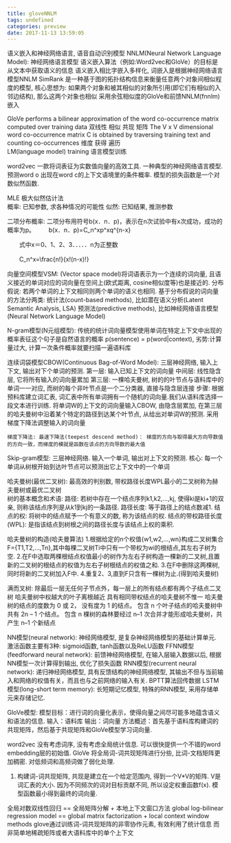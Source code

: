 ```yaml
---
title: gloveNNLM
tags: undefined
categories: preview
date: 2017-11-13 13:59:05
---
```


语义嵌入和神经网络语言, 语音自动识别模型
NNLM(Neural Network Language Model): 神经网络语言模型
语义嵌入算法（例如:Word2vec和GloVe）的目标是 从文本中获取语义的信息
语义嵌入相比字嵌入多样化, 词嵌入是根据神经网络语言模型NNLM
SimRank 是一种基于图的拓扑结构信息来衡量任意两个对象间相似程度的模型, 核心思想为: 如果两个对象和被其相似的对象所引用(即它们有相似的入邻边结构), 那么这两个对象也相似
采用余弦相似度的GloVe和前馈NNLM(fnnlm)嵌入

GloVe performs a bilinear approximation of the word co-occurrence matrix computed over training data
                双线性         相似                     共现         矩阵
The V x V dimensional word co-occurrence matrix C is obtained by traversing training text and counting co-occurrences
            维度                                         获得        遍历             
LM(language model) training 语言模型训练

word2vec  一款将词表征为实数值向量的高效工具. 一种典型的神经网络语言模型. 预测word o 出现在word c的上下文语境里的条件概率. 模型的损失函数是一个对数似然函数.              

MLE  极大似然估计法  
概率: 已知参数, 求各种情况的可能性
似然: 已知结果, 推测参数

二项分布概率:
二项分布用符号b(x．n．p)，表示在n次试验中有x次成功，成功的概率为p。
　　b(x．n．p)=C_n^xp^xq^{n-x}

　　式中x＝0、1、2、3．．．．．n为正整数

　　C_n^x=\frac{n!}{x!(n-x)!}

向量空间模型VSM: (Vector space model)将词语表示为一个连续的词向量, 且语义接近的单词对应的词向量在空间上(欧式距离, cosine相似度等)也是接近的.
分布假说: 若两个单词的上下文相同则两个单词的语义也相同.
基于分布假说的词向量的方法分两类:
    统计法(count-based methods), 比如潜在语义分析(Latent Semantic Analysis, LSA)
    预测法(predictive methods), 比如神经网络语言模型(Neural Network Language Model)
 
N-gram模型(N元组模型): 传统的统计词向量模型使用单词在特定上下文中出现的概率表征这个句子是自然语言的概率 p(sentence) = p(word|context), 劣势:计算量过大, 计算一次条件概率就要扫描一遍语料库

连续词袋模型CBOW(Continuous Bag-of-Word Model):  三层神经网络, 输入上下文, 输出对下个单词的预测.
    第一层: 输入已知上下文的词向量
    中间层: 线性隐含层, 它将所有输入的词向量累加
    第三层: 一棵哈夫曼树, 树的的叶节点与语料库中的单词一一对应, 而树的每个非叶节点是一个二分类器, 直接与隐含层连接
步骤: 
    根据预料库建立词汇表, 词汇表中所有单词拥有一个随机的词向量.我们从语料库选择一段文本进行训练.
    将单词W的上下文的词向量输入CBOW, 由隐含层累加, 在第三层的哈夫曼树中沿着某个特定的路径到达某个叶节点, 从给出对单词W的预测.
    采用梯度下降法调整输入的词向量
    
    梯度下降法: 最速下降法(teepest descend method)： 梯度的方向与取得最大方向导数值的方向一致，而梯度的模就是函数在该点的方向导数的最大值    
Skip-gram模型:  三层神经网络. 输入一个单词, 输出对上下文的预测. 核心: 每一个单词从树根开始到达叶节点可以预测出它上下文中的一个单词

哈夫曼树(最优二叉树): 最高效的判别数, 带权路径长度WPL最小的二叉树称为赫夫曼树或最优二叉树    
树的基本概念和术语:
路径: 若树中存在一个结点序列k1,k2,…,kj, 使得ki是ki+1的双亲, 则称该结点序列是从k1到kj的一条路径.
路径长度: 等于路径上的结点数减1.
结点的权: 将树中的结点赋予一个有意义的数, 称为该结点的权.
结点的带权路径长度(WPL): 是指该结点到树根之间的路径长度与该结点上权的乘积.
  
哈夫曼树的构造(哈夫曼算法)
1.根据给定的n个权值{w1,w2,…,wn}构成二叉树集合F={T1,T2,…,Tn},其中每棵二叉树Ti中只有一个带权为wi的根结点,其左右子树为空.
2.在F中选取两棵根结点权值最小的树作为左右子树构造一棵新的二叉树,且置新的二叉树的根结点的权值为左右子树根结点的权值之和.
3.在F中删除这两棵树,同时将新的二叉树加入F中.
4.重复2、3,直到F只含有一棵树为止.(得到哈夫曼树)

满而叉树: 除最后一层无任何子节点外，每一层上的所有结点都有两个子结点二叉树
哈夫曼树中权越大的叶子离根越近
具有相同带权结点的哈夫曼树不惟一
哈夫曼树的结点的度数为 0 或 2， 没有度为 1 的结点。
包含 n 个叶子结点的哈夫曼树中共有 2n – 1 个结点。
包含 n 棵树的森林要经过 n–1 次合并才能形成哈夫曼树，共产生 n–1 个新结点

NN模型(neural network): 神经网络模型, 是复杂神经网络模型的基础计算单元. 激活函数主要有3种: sigmoid函数, tanh函数以及ReLU函数
FFNN模型(feedforward neural network): 前馈神经网络模型, 在输入层输入数据以后, 根据NN模型一次计算得到输出, 优化了损失函数
RNN模型(recurrent neural network): 递归神经网络模型, 具有反馈结构的神经网络模型,  其输出不但与当前输入和网络的权值有关，而且也与之前网络的输入有关. BPTT算法回传数据
LSTM模型(long-short term memory): 长短期记忆模型, 特殊的RNN模型, 采用存储单元来存储记忆. 

GloVe模型: 
模型目标：进行词的向量化表示，使得向量之间尽可能多地蕴含语义和语法的信息.
输入：语料库
输出：词向量
方法概述：首先基于语料库构建词的共现矩阵，然后基于共现矩阵和GloVe模型学习词向量.

word2vec 没有考虑词序, 没有考虑全局统计信息. 可以很快提供一个不错的word embedding层的初始值.
GloVe  将全局词-词共现矩阵进行分些, 比词-文档矩阵更加稠密. 对低频词和高频词做了弱化处理. 

1. 构建词-词共现矩阵, 共现是建立在一个给定范围内, 得到一个V*V的矩阵. V是词汇表的大小. 因为不同频次的词对目标贡献不同, 所以设定权重函数f(x). 模型函数最小得到最终的词向量. 

全局对数双线性回归 == 全局矩阵分解 + 本地上下文窗口方法
global log-bilinear regression model == global matrix factorization + local context window methods
glove通过训练词-词共现矩阵的非零协作元素, 有效利用了统计信息  而非简单地稀疏矩阵或者大语料库中的单个上下文

